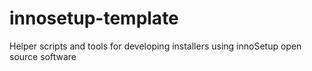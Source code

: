 # innosetup-template
Helper scripts and tools for developing installers using innoSetup open source software
